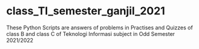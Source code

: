 # class_TI_semester_ganjil_2021
These Python Scripts are answers of problems in Practises and Quizzes of class B and class C of Teknologi Informasi subject in 
Odd Semester 2021/2022
